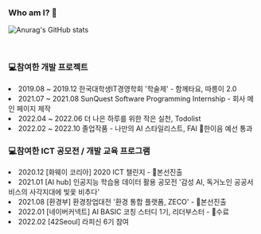 ### Who am I? 👋

<!--
**chaaaany/chaaaany** is a ✨ _special_ ✨ repository because its `README.md` (this file) appears on your GitHub profile.

Here are some ideas to get you started:

- 🔭 I’m currently working on ...
- 🌱 I’m currently learning ...
- 👯 I’m looking to collaborate on ...
- 🤔 I’m looking for help with ...
- 💬 Ask me about ...
- 📫 How to reach me: ...
- 😄 Pronouns: ...
- ⚡ Fun fact: ...
-->


![Anurag's GitHub stats](https://github-readme-stats.vercel.app/api?username=chaaaany&show_icons=true&theme=radical)

<br>

### 💻참여한 개발 프로젝트
<li> 2019.08 ~ 2019.12 한국대학생IT경영학회 '학술제' - 함께타요, 따릉이 2.0
<li> 2021.07 ~ 2021.08 SunQuest Software Programming Internship - 회사 메인 페이지 제작
<li> 2022.04 ~ 2022.06 더 나은 하루를 위한 작은 실천, Todolist
<li> 2022.02 ~ 2022.10 졸업작품 - 나만의 AI 스타일리스트, FAI 🏅한이음 예선 통과

### 💻참여한 ICT 공모전 / 개발 교육 프로그램
<li> 2020.12 [화웨이 코리아] 2020 ICT 챌린지 - 🏅본선진출
<li> 2021.01 [AI hub] 인공지능 학습용 데이터 활용 공모전 '감성 AI, 독거노인 공공서비스의 사각지대에 빛읓 비추다'
<li> 2021.08 [환경부] 환경창업대전 '환경 통합 플랫폼, ZECO' - 🏅본선진출
<li> 2022.01 [네이버커넥트] AI BASIC 코칭 스터디 1기, 리더부스터 - 💯수료
<li> 2022.02 [42Seoul] 라피신 6기 참여

